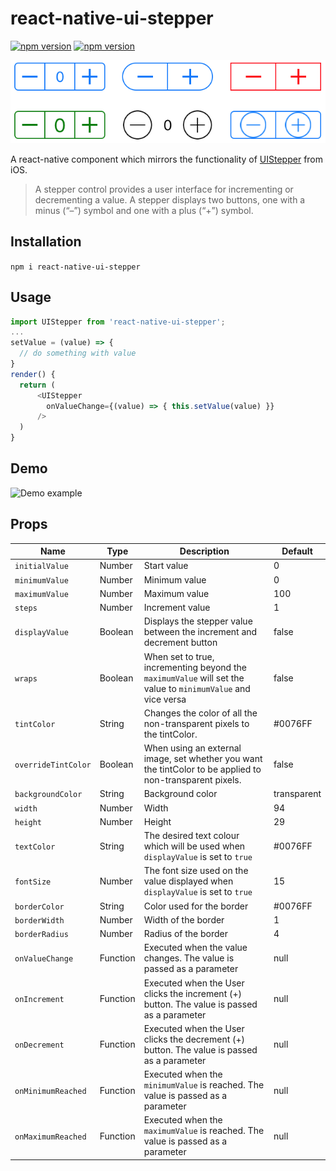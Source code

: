 # react-native-ui-stepper

[![npm version](https://img.shields.io/npm/v/react-native-ui-stepper.svg)](https://www.npmjs.com/package/react-native-ui-stepper)
[![npm version](https://img.shields.io/npm/dt/react-native-ui-stepper.svg)](https://img.shields.io/npm/dt/react-native-ui-stepper.svg)

![Examples](/screenshots/examples.png?raw=true "Examples")

A react-native component which mirrors the functionality of [UIStepper](https://developer.apple.com/reference/uikit/uistepper) from iOS.

> A stepper control provides a user interface for incrementing or decrementing a value. A stepper displays two buttons, one with a minus (“–”) symbol and one with a plus (“+”) symbol.

## Installation
`npm i react-native-ui-stepper`

## Usage
```javascript
import UIStepper from 'react-native-ui-stepper';
...
setValue = (value) => {
  // do something with value
}
render() {
  return (
      <UIStepper
        onValueChange={(value) => { this.setValue(value) }}
      />
  )
}
```

## Demo
![Demo example](http://g.recordit.co/ipvGlYfRpa.gif "Demo example")



## Props

| Name                | Type     | Description                                                                                                  | Default     |
|---------------------|----------|--------------------------------------------------------------------------------------------------------------|-------------|
| `initialValue`      | Number   | Start value                                                                                                  | 0           |
| `minimumValue`      | Number   | Minimum value                                                                                                | 0           |
| `maximumValue`      | Number   | Maximum value                                                                                                | 100         |
| `steps`             | Number   | Increment value                                                                                              | 1           |
| `displayValue`      | Boolean  | Displays the stepper value between the increment and decrement button                                        | false       |
| `wraps`             | Boolean  | When set to true, incrementing beyond the `maximumValue` will set the value to `minimumValue` and vice versa | false       |
| `tintColor`         | String   | Changes the color of all the non-transparent pixels to the tintColor.                                        | #0076FF     |
| `overrideTintColor` | Boolean  | When using an external image, set whether you want the tintColor to be applied to non-transparent pixels.    | false       |
| `backgroundColor`   | String   | Background color                                                                                             | transparent |
| `width`             | Number   | Width                                                                                                        | 94          |
| `height`            | Number   | Height                                                                                                       | 29          |
| `textColor`         | String   | The desired text colour which will be used when `displayValue` is set to `true`                              | #0076FF     |
| `fontSize`          | Number   | The font size used on the value displayed when `displayValue` is set to `true`                               | 15          |
| `borderColor`       | String   | Color used for the border                                                                                    | #0076FF     |
| `borderWidth`       | Number   | Width of the border                                                                                          | 1           |
| `borderRadius`      | Number   | Radius of the border                                                                                         | 4           |
| `onValueChange`     | Function | Executed when the value changes. The value is passed as a parameter                                          | null        |
| `onIncrement`       | Function | Executed when the User clicks the increment (+) button. The value is passed as a parameter                   | null        |
| `onDecrement`       | Function | Executed when the User clicks the decrement (+) button. The value is passed as a parameter                   | null        |
| `onMinimumReached`  | Function | Executed when the `minimumValue` is reached. The value is passed as a parameter                              | null        |
| `onMaximumReached`  | Function | Executed when the `maximumValue` is reached. The value is passed as a parameter                              | null        |